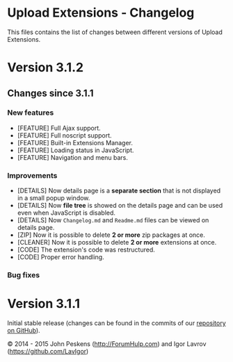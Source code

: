 Upload Extensions - Changelog
=============================
This files contains the list of changes between different versions of Upload Extensions.

# Version 3.1.2

## Changes since 3.1.1

### New features

* [FEATURE] Full Ajax support.
* [FEATURE] Full noscript support.
* [FEATURE] Built-in Extensions Manager.
* [FEATURE] Loading status in JavaScript.
* [FEATURE] Navigation and menu bars.

### Improvements

* [DETAILS] Now details page is a **separate section** that is not displayed in a small popup window.
* [DETAILS] Now **file tree** is showed on the details page and can be used even when JavaScript is disabled.
* [DETAILS] Now `Changelog.md` and `Readme.md` files can be viewed on details page.
* [ZIP] Now it is possible to delete **2 or more** zip packages at once.
* [CLEANER] Now it is possible to delete **2 or more** extensions at once.
* [CODE] The extension's code was restructured. 
* [CODE] Proper error handling.

### Bug fixes



# Version 3.1.1

Initial stable release (changes can be found in the commits of our [repository on GitHub](https://github.com/BoardTools/upload)).

© 2014 - 2015 John Peskens (http://ForumHulp.com) and Igor Lavrov (https://github.com/LavIgor)